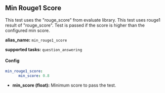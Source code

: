 
<div class="h3-box" markdown="1">

## Min Rouge1 Score

This test uses the "rouge_score" from evaluate library. This test uses rouge1 result of "rouge_score". Test is passed if the score is higher than the configured min score.

**alias_name:** `min_rouge1_score`

**supported tasks:** `question_answering`

</div><div class="h3-box" markdown="1">

#### Config
```yaml
min_rouge1_score:
      min_score: 0.8
```
- **min_score (float):** Minimum score to pass the test.

<!-- #### Examples -->

</div>